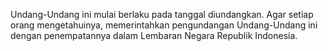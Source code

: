 Undang-Undang ini mulai berlaku pada tanggal diundangkan. 
Agar setiap orang mengetahuinya, memerintahkan pengundangan Undang-Undang ini dengan
penempatannya dalam Lembaran Negara Republik Indonesia.